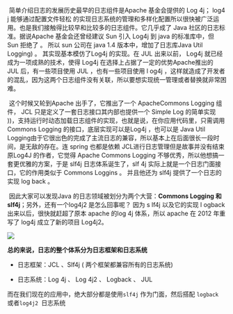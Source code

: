 ​		简单介绍日志的发展历史最早的日志组件是Apache 基金会提供的 Log 4j； log4 j 能够通过配置文件轻松 的实现日志系统的管理和多样化配置所以很快被广泛运用。也是我们接触得比较早和比较多的日志组件。它几乎成了 Java 社区的日志标准。据说Apache 基金会还曾经建议 Sun 引入 Log4j 到 java 的标准库中，但 Sun 拒绝了 。 所以 sun 公司在 java 1.4 版本中，增加了日志库Java Util Logging) 。 其实现基本模仿了Log4j 的实现。在 JUL 出来以前， Log4j 就已经成为一项成熟的技术，使得 Log4j 在选择上占据了一定的优势Apache推出的 JUL 后，有一些项目使用 JUL ，也有一些项目使用 l og4j ，这样就造成了开发者的混乱，因为这两个日志组件没有关联，所以要想实现统一管理或者替换就非常困难。

​		这个时候又轮到Apache 出手了，它推出了一个 ApacheCommons Logging 组件， JCL 只是定义了一套日志接口其内部也提供一个 Simple Log 的简单实现 ))，支持运行时动态加载日志组件的实现，也就是说，在你应用代码里，只需调用 Commons Logging 的接口，底层实现可以是Log4j ，也可以是 Java Util Logging由于它很出色的完成了主流日志的兼容，所以基本上在后面很长一段时间，是无敌的存在。连 spring 也都是依赖 JCL进行日志管理但是故事并没有结束原Log4J 的作者，它觉得 Apache Commons Logging 不够优秀，所以他想搞一套更优雅的方案，于是 slf4j 日志体系诞生了，slf 4j 实际上就是一个日志门面接口，它的作用类似于 Commons Loggins 。 并且他还为 slf4j 提供了一个日志的实现 log back 。

​			因此大家可以发现Java 的日志领域被划分为两个大营：**Commons Logging 和 slf4j**；另外，还有一个log4j2 是怎么回事呢？ 因为 s lf4j 以及它的实现 l ogback 出来以后，很快就赶超了原本 apache 的log 4j 体系，所以 apache 在 2012 年重写了 log4j 成立了新的项目 Log4j2。

![](http://ww1.sinaimg.cn/large/b8a27c2fgy1g4r99dwpiyj20oq0eagmm.jpg)

**总的来说，日志的整个体系分为日志框架和日志系统**

- 日志框架：JCL 、Slf4j  ( 两个框架都兼容所有的日志系统)

- 日志系统：Log 4j 、 Log 4j2 、 Logback 、 JUL 
  

而在我们现在的应用中，绝大部分都是使用`slf4j` 作为门面，然后搭配 `logback `或者`log4j2 `日志系统